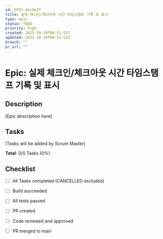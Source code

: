 ```yaml
---
id: EPIC-4ec9a2f
title: 실제 체크인/체크아웃 시간 타임스탬프 기록 및 표시
type: epic
status: TODO
priority: high
created: 2025-10-30T08:51:52Z
updated: 2025-10-30T08:51:52Z
branch: ""
pr_url: ""
---
```


# Epic: 실제 체크인/체크아웃 시간 타임스탬프 기록 및 표시

## Description

[Epic description here]

## Tasks

(Tasks will be added by Scrum Master)

**Total**: 0/0 Tasks (0%)

## Checklist

- [ ] All Tasks completed (CANCELLED excluded)
- [ ] Build succeeded
- [ ] All tests passed
- [ ] PR created
- [ ] Code reviewed and approved
- [ ] PR merged to main

